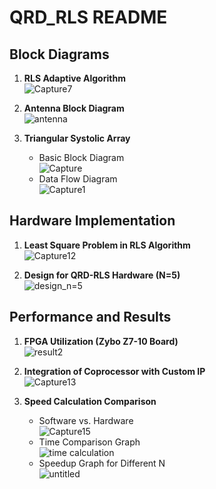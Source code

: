 # QRD_RLS README

## Block Diagrams

1. **RLS Adaptive Algorithm**  
   ![Capture7](https://github.com/abhilash306/QRD_RLS/assets/29005113/994f2a12-aeaa-4b6c-b8af-b7b6d2acde52)

2. **Antenna Block Diagram**  
   ![antenna](https://github.com/abhilash306/QRD_RLS/assets/29005113/e7471846-cb9d-4408-ba93-d58fe9f0de41)

3. **Triangular Systolic Array**
   - Basic Block Diagram  
     ![Capture](https://github.com/abhilash306/QRD_RLS/assets/29005113/10afe0fa-5b0e-4f81-8485-daf51f5721a3)
   - Data Flow Diagram  
     ![Capture1](https://github.com/abhilash306/QRD_RLS/assets/29005113/a756c6b1-273c-495a-93a8-638eb5734bcd)

## Hardware Implementation

1. **Least Square Problem in RLS Algorithm**  
   ![Capture12](https://github.com/abhilash306/QRD_RLS/assets/29005113/5cafe95f-fa27-49a3-966f-80d525d20185)

2. **Design for QRD-RLS Hardware (N=5)**  
   ![design_n=5](https://github.com/abhilash306/QRD_RLS/assets/29005113/1b7ee7d7-07e8-402a-b0f0-1129ee7b1bb1)

## Performance and Results

1. **FPGA Utilization (Zybo Z7-10 Board)**  
   ![result2](https://github.com/abhilash306/QRD_RLS/assets/29005113/cb574b2f-313d-4d53-a33c-50cef6fa0918)

2. **Integration of Coprocessor with Custom IP**  
   ![Capture13](https://github.com/abhilash306/QRD_RLS/assets/29005113/237a3b03-c7de-4030-ae3a-3e9a85816786)

3. **Speed Calculation Comparison**
   - Software vs. Hardware  
     ![Capture15](https://github.com/abhilash306/QRD_RLS/assets/29005113/9832e289-fa8f-4466-9640-e6ad4e5789ef)
   - Time Comparison Graph  
     ![time calculation](https://github.com/abhilash306/QRD_RLS/assets/29005113/ef9a6d23-d3e6-4539-ae35-5178a73bf63c)
   - Speedup Graph for Different N  
     ![untitled](https://github.com/abhilash306/QRD_RLS/assets/29005113/f2846774-2e4e-4e80-93a1-4562ea48433b)
